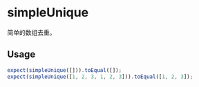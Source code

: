 # simpleUnique

简单的数组去重。

## Usage

```ts
expect(simpleUnique([])).toEqual([]);
expect(simpleUnique([1, 2, 3, 1, 2, 3])).toEqual([1, 2, 3]);
```
